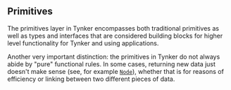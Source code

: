 ## Primitives
The primitives layer in Tynker encompasses both traditional primitives as well as types and interfaces that are considered building blocks for higher level functionality for Tynker and using applications.

Another very important distinction: the primitives in Tynker do not always abide by "pure" functional rules. In some cases, returning new data just doesn't make sense (see, for example [`Node`](./node/node.ts)), whether that is for reasons of efficiency or linking between two different pieces of data.
